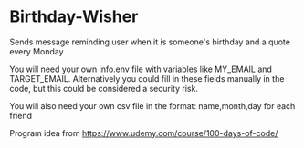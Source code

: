 # Birthday-Wisher
Sends message reminding user when it is someone's birthday and a quote every Monday

You will need your own info.env file with variables like MY_EMAIL and TARGET_EMAIL. Alternatively you could fill in these fields manually in the code, but this could be considered a security risk.

You will also need your own csv file in the format: name,month,day for each friend

Program idea from https://www.udemy.com/course/100-days-of-code/
